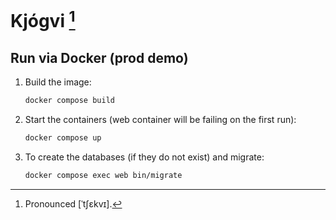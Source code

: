 # Kjógvi [^1]

## Run via Docker (prod demo)

1. Build the image:
   
   ```bash
   docker compose build
   ```
2. Start the containers (web container will be failing on the first run):
   
   ```bash
   docker compose up
   ```
3. To create the databases (if they do not exist) and migrate:

   ```bash
   docker compose exec web bin/migrate
   ```

[^1]: Pronounced [ˈtʃɛkvɪ].
